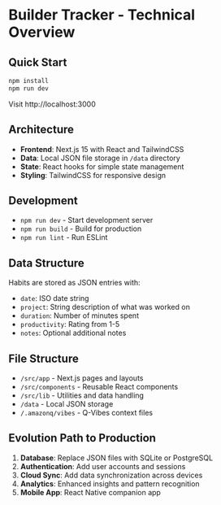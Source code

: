 # Builder Tracker - Technical Overview

## Quick Start

```bash
npm install
npm run dev
```

Visit http://localhost:3000

## Architecture

- **Frontend**: Next.js 15 with React and TailwindCSS
- **Data**: Local JSON file storage in `/data` directory
- **State**: React hooks for simple state management
- **Styling**: TailwindCSS for responsive design

## Development

- `npm run dev` - Start development server
- `npm run build` - Build for production
- `npm run lint` - Run ESLint

## Data Structure

Habits are stored as JSON entries with:
- `date`: ISO date string
- `project`: String description of what was worked on
- `duration`: Number of minutes spent
- `productivity`: Rating from 1-5
- `notes`: Optional additional notes

## File Structure

- `/src/app` - Next.js pages and layouts
- `/src/components` - Reusable React components
- `/src/lib` - Utilities and data handling
- `/data` - Local JSON storage
- `/.amazonq/vibes` - Q-Vibes context files

## Evolution Path to Production

1. **Database**: Replace JSON files with SQLite or PostgreSQL
2. **Authentication**: Add user accounts and sessions
3. **Cloud Sync**: Add data synchronization across devices
4. **Analytics**: Enhanced insights and pattern recognition
5. **Mobile App**: React Native companion app
